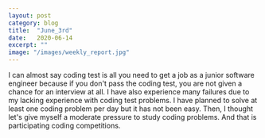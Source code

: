 ```yaml
---
layout: post
category: blog
title:  "June_3rd"
date:   2020-06-14
excerpt: ""
image: "/images/weekly_report.jpg"
---
```


I can almost say coding test is all you need to get a job as a junior software engineer because if you don't pass the coding test, you are not given a chance for an interview at all. 
I have also experience many failures due to my lacking experience with coding test problems. 
I have planned to solve at least one coding problem per day but it has not been easy. 
Then, I thought let's give myself a moderate pressure to study coding problems. And that is participating coding competitions.
